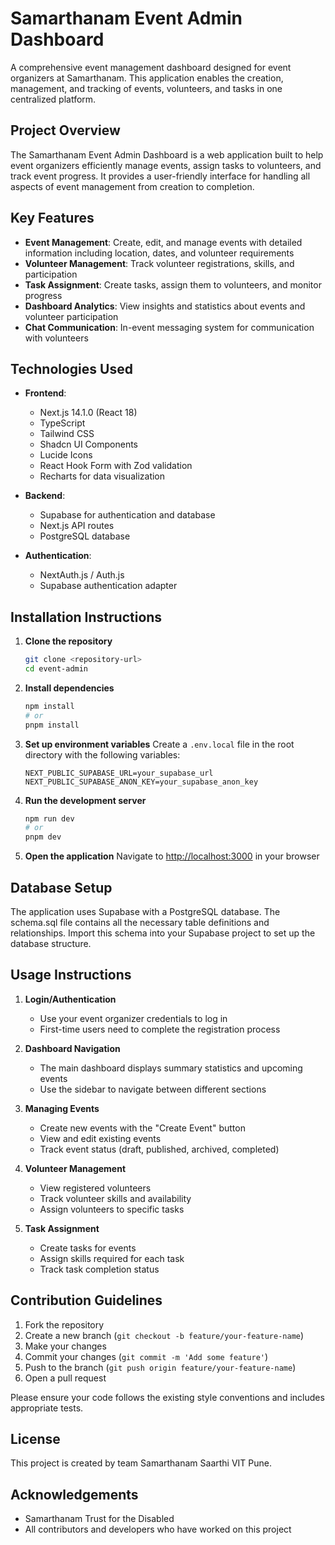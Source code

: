 # Samarthanam Event Admin Dashboard

A comprehensive event management dashboard designed for event organizers at Samarthanam. This application enables the creation, management, and tracking of events, volunteers, and tasks in one centralized platform.

## Project Overview

The Samarthanam Event Admin Dashboard is a web application built to help event organizers efficiently manage events, assign tasks to volunteers, and track event progress. It provides a user-friendly interface for handling all aspects of event management from creation to completion.

## Key Features

- **Event Management**: Create, edit, and manage events with detailed information including location, dates, and volunteer requirements
- **Volunteer Management**: Track volunteer registrations, skills, and participation
- **Task Assignment**: Create tasks, assign them to volunteers, and monitor progress
- **Dashboard Analytics**: View insights and statistics about events and volunteer participation
- **Chat Communication**: In-event messaging system for communication with volunteers

## Technologies Used

- **Frontend**:
  - Next.js 14.1.0 (React 18)
  - TypeScript
  - Tailwind CSS
  - Shadcn UI Components
  - Lucide Icons
  - React Hook Form with Zod validation
  - Recharts for data visualization

- **Backend**:
  - Supabase for authentication and database
  - Next.js API routes
  - PostgreSQL database

- **Authentication**:
  - NextAuth.js / Auth.js
  - Supabase authentication adapter

## Installation Instructions

1. **Clone the repository**
   ```bash
   git clone <repository-url>
   cd event-admin
   ```

2. **Install dependencies**
   ```bash
   npm install
   # or
   pnpm install
   ```

3. **Set up environment variables**
   Create a `.env.local` file in the root directory with the following variables:
   ```
   NEXT_PUBLIC_SUPABASE_URL=your_supabase_url
   NEXT_PUBLIC_SUPABASE_ANON_KEY=your_supabase_anon_key
   ```

4. **Run the development server**
   ```bash
   npm run dev
   # or
   pnpm dev
   ```

5. **Open the application**
   Navigate to [http://localhost:3000](http://localhost:3000) in your browser

## Database Setup

The application uses Supabase with a PostgreSQL database. The schema.sql file contains all the necessary table definitions and relationships. Import this schema into your Supabase project to set up the database structure.

## Usage Instructions

1. **Login/Authentication**
   - Use your event organizer credentials to log in
   - First-time users need to complete the registration process

2. **Dashboard Navigation**
   - The main dashboard displays summary statistics and upcoming events
   - Use the sidebar to navigate between different sections

3. **Managing Events**
   - Create new events with the "Create Event" button
   - View and edit existing events
   - Track event status (draft, published, archived, completed)

4. **Volunteer Management**
   - View registered volunteers
   - Track volunteer skills and availability
   - Assign volunteers to specific tasks

5. **Task Assignment**
   - Create tasks for events
   - Assign skills required for each task
   - Track task completion status

## Contribution Guidelines

1. Fork the repository
2. Create a new branch (`git checkout -b feature/your-feature-name`)
3. Make your changes
4. Commit your changes (`git commit -m 'Add some feature'`)
5. Push to the branch (`git push origin feature/your-feature-name`)
6. Open a pull request

Please ensure your code follows the existing style conventions and includes appropriate tests.

## License

This project is created by team Samarthanam Saarthi VIT Pune.

## Acknowledgements

- Samarthanam Trust for the Disabled
- All contributors and developers who have worked on this project
